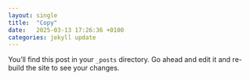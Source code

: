 ```yaml
---
layout: single
title:  "Copy"
date:   2025-03-13 17:26:36 +0100
categories: jekyll update
---
```

You’ll find this post in your `_posts` directory. Go ahead and edit it and re-build the site to see your changes.
